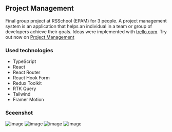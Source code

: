 ## Project Management
Final group project at RSSchool (EPAM) for 3 people. A project management system is an application that helps an individual in a team or group of developers achieve their goals. Ideas were implemented with [trello.com](https://trello.com/). Try out now on [Project Management](https://dixrom.github.io/project-management/#/) 

### Used technologies
 - TypeScript 
 - React 
 - React Router
 - React Hook Form
 - Redux Toolkit 
 - RTK Query
 - Tailwind 
 - Framer Motion

### Sceenshot
![image](https://cdn.discordapp.com/attachments/574907131363590174/1049049726915444826/image.png)
![image](https://cdn.discordapp.com/attachments/574907131363590174/1049063735374905424/image.png)
![image](https://cdn.discordapp.com/attachments/574907131363590174/1049063881017929798/image.png)
![image](https://cdn.discordapp.com/attachments/574907131363590174/1049063982985662575/image.png)
